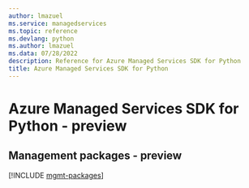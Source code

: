 ```yaml
---
author: lmazuel
ms.service: managedservices
ms.topic: reference
ms.devlang: python
ms.author: lmazuel
ms.data: 07/28/2022
description: Reference for Azure Managed Services SDK for Python
title: Azure Managed Services SDK for Python
---
```

# Azure Managed Services SDK for Python - preview

## Management packages - preview
[!INCLUDE [mgmt-packages](managed-services-mgmt-index.md)]
